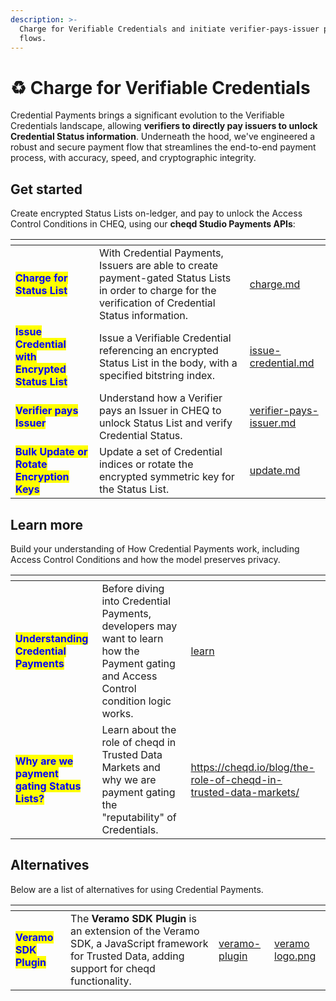 ```yaml
---
description: >-
  Charge for Verifiable Credentials and initiate verifier-pays-issuer payment
  flows.
---
```


# ♻️ Charge for Verifiable Credentials

Credential Payments brings a significant evolution to the Verifiable Credentials landscape, allowing **verifiers to directly pay issuers to unlock Credential Status information**. Underneath the hood, we've engineered a robust and secure payment flow that streamlines the end-to-end payment process, with accuracy, speed, and cryptographic integrity.

## Get started

Create encrypted Status Lists on-ledger, and pay to unlock the Access Control Conditions in CHEQ, using our **cheqd Studio Payments APIs**:

<table data-card-size="large" data-view="cards"><thead><tr><th></th><th></th><th data-hidden data-card-target data-type="content-ref"></th></tr></thead><tbody><tr><td><mark style="color:blue;"><strong>Charge for Status List</strong></mark></td><td>With Credential Payments, Issuers are able to create payment-gated Status Lists in order to charge for the verification of Credential Status information.</td><td><a href="charge.md">charge.md</a></td></tr><tr><td><mark style="color:blue;"><strong>Issue Credential with Encrypted Status List</strong></mark></td><td>Issue a Verifiable Credential referencing an encrypted Status List in the body, with a specified bitstring index.</td><td><a href="issue-credential.md">issue-credential.md</a></td></tr><tr><td><mark style="color:blue;"><strong>Verifier pays Issuer</strong></mark></td><td>Understand how a Verifier pays an Issuer in CHEQ to unlock Status List and verify Credential Status.</td><td><a href="verifier-pays-issuer.md">verifier-pays-issuer.md</a></td></tr><tr><td><mark style="color:blue;"><strong>Bulk Update or Rotate Encryption Keys</strong></mark></td><td>Update a set of Credential indices or rotate the encrypted symmetric key for the Status List.</td><td><a href="update.md">update.md</a></td></tr></tbody></table>

## Learn more

Build your understanding of How Credential Payments work, including Access Control Conditions and how the model preserves privacy.

<table data-card-size="large" data-view="cards"><thead><tr><th></th><th></th><th data-hidden data-card-target data-type="content-ref"></th></tr></thead><tbody><tr><td><mark style="color:blue;"><strong>Understanding Credential Payments</strong></mark></td><td>Before diving into Credential Payments, developers may want to learn how the Payment gating and Access Control condition logic works.</td><td><a href="learn/">learn</a></td></tr><tr><td><mark style="color:blue;"><strong>Why are we payment gating Status Lists?</strong></mark></td><td>Learn about the role of cheqd in Trusted Data Markets and why we are payment gating the "reputability" of Credentials.</td><td><a href="https://cheqd.io/blog/the-role-of-cheqd-in-trusted-data-markets/">https://cheqd.io/blog/the-role-of-cheqd-in-trusted-data-markets/</a></td></tr></tbody></table>

## Alternatives

Below are a list of alternatives for using Credential Payments.

<table data-card-size="large" data-view="cards" data-full-width="false"><thead><tr><th></th><th></th><th data-hidden data-card-target data-type="content-ref"></th><th data-hidden data-card-cover data-type="files"></th></tr></thead><tbody><tr><td><mark style="color:blue;"><strong>Veramo SDK Plugin</strong></mark></td><td>The <strong>Veramo SDK Plugin</strong> is an extension of the Veramo SDK, a JavaScript framework for Trusted Data, adding support for cheqd functionality.</td><td><a href="../../sdk/veramo-plugin/">veramo-plugin</a></td><td><a href="../../.gitbook/assets/veramo logo.png">veramo logo.png</a></td></tr></tbody></table>
